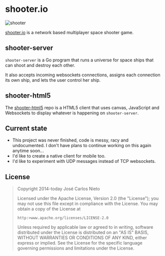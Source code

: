 # shooter.io

![shooter](./shooter.png)

[shooter.io][1] is a network based multiplayer space shooter game.

## shooter-server

`shooter-server` is a Go program that runs a universe for space ships that can
shoot and destroy each other.

It also accepts incoming websockets connections, assigns each connection its
own ship, and lets the user control her ship.

## shooter-html5

The [shooter-html5][2] repo is a HTML5 client that uses canvas, JavaScript and
Websockets to display whatever is happening on `shooter-server`.

## Current state

* This project was never finished, code is messy, racy and undocumented. I
  don't have plans to continue working on this again anytime soon...
* I'd like to create a native client for mobile too.
* I'd like to experiment with UDP messages instead of TCP websockets.

## License

> Copyright 2014-today José Carlos Nieto
>
> Licensed under the Apache License, Version 2.0 (the "License");
> you may not use this file except in compliance with the License.
> You may obtain a copy of the License at
>
>     http:>www.apache.org/licenses/LICENSE-2.0
>
> Unless required by applicable law or agreed to in writing, software
> distributed under the License is distributed on an "AS IS" BASIS,
> WITHOUT WARRANTIES OR CONDITIONS OF ANY KIND, either express or implied.
> See the License for the specific language governing permissions and
> limitations under the License.

[1]: https://shooter.io
[2]: https://github.com/xiam/shooter-html5
[3]: https://github.com/xiam/shooter-vagrant
